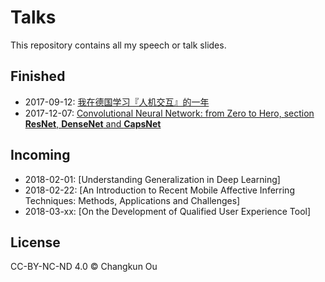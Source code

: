 # Talks

This repository contains all my speech or talk slides.

## Finished

- 2017-09-12: [我在德国学习『人机交互』的一年](201709/swun.pdf)
- 2017-12-07: [Convolutional Neural Network: from Zero to Hero, section **ResNet**, **DenseNet** and **CapsNet**](201712/cnn.pdf)

## Incoming

- 2018-02-01: [Understanding Generalization in Deep Learning]
- 2018-02-22: [An Introduction to Recent Mobile Affective Inferring Techniques: Methods, Applications and Challenges]
- 2018-03-xx: [On the Development of Qualified User Experience Tool]

## License

CC-BY-NC-ND 4.0 &copy; Changkun Ou
